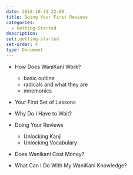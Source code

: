 ```yaml
---
date: 2018-10-31 22:00
title: Doing Your First Reviews
categories:
  - Getting Started
description:
set: getting-started
set-order: 4
type: Document
---
```


* How Does WaniKani Work?
  - basic outline
  - radicals and what they are
  - mnemonics
* Your First Set of Lessons
* Why Do I Have to Wait?
* Doing Your Reviews
  - Unlocking Kanji
  - Unlocking Vocabulary
* Does Wanikani Cost Money?

* What Can I Do With My WaniKani Knowledge?
